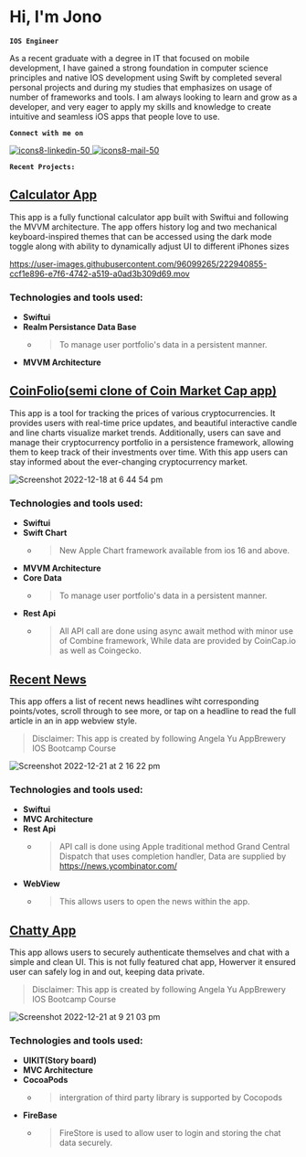 <h1>Hi, I'm Jono</h1>


**`IOS Engineer`**

As a recent graduate with a degree in IT that focused on mobile development, I have gained a strong foundation in computer science principles and native IOS development using Swift by completed several personal projects and during my studies that emphasizes on usage of number of frameworks and tools.
I am always looking to learn and grow as a developer, and very eager to apply my skills and knowledge to create intuitive and seamless iOS apps that people love to use.


**`Connect with me on`**

<a href="https://www.linkedin.com/in/jonoiosdev/">![icons8-linkedin-50](https://user-images.githubusercontent.com/96099265/208279772-46737771-ed4f-439a-89e8-a4e1b4b9637d.png)
<a href = "mailto: jonothen99@gmail.com">![icons8-mail-50](https://user-images.githubusercontent.com/96099265/208280216-67b7620b-c5a5-4412-8c7c-a317b87aa47d.png)</a>


<!--  [<img src="https://ghchart.rshah.org/Jonothen099" width="720">](#bottom)
 -->

**`Recent Projects:`**
 
## [Calculator App](https://github.com/Jonothen099/Calculator)
This app is a fully functional calculator app built with Swiftui and following the MVVM architecture. The app offers history log and two mechanical keyboard-inspired themes that can be accessed using the dark mode toggle along with ability to dynamically adjust UI to different iPhones sizes
 
https://user-images.githubusercontent.com/96099265/222940855-ccf1e896-e7f6-4742-a519-a0ad3b309d69.mov

 ### Technologies and tools used: 
 - **Swiftui**
 - **Realm Persistance Data Base** 
   - > To manage user portfolio's data in a persistent manner. 
 - **MVVM Architecture**

 
 
## [CoinFolio(semi clone of Coin Market Cap app)](https://github.com/Jonothen099/CoinFolio)
This app is a tool for tracking the prices of various cryptocurrencies. It provides users with real-time price updates, and beautiful interactive candle and line charts visualize market trends. Additionally, users can save and manage their cryptocurrency portfolio in a persistence framework, allowing them to keep track of their investments over time. With this app users can stay informed about the ever-changing cryptocurrency market. 

![Screenshot 2022-12-18 at 6 44 54 pm](https://user-images.githubusercontent.com/96099265/208287138-24a22bc4-97de-482d-801f-6d6a17fb532b.png)

### Technologies and tools used: 
 - **Swiftui**
 - **Swift Chart** 
   - > New Apple Chart framework available from ios 16 and above. 
 - **MVVM Architecture**
 - **Core Data**
     - > To manage user portfolio's data in a persistent manner. 
 - **Rest Api**
     - >All API call are done using async await method with minor use of Combine framework, While data are provided by CoinCap.io as well as Coingecko. 


## [Recent News](https://github.com/Jonothen099/RecentNews)
This app offers a list of recent news headlines wiht corresponding points/votes, scroll through to see more, or tap on a headline to read the full article in an in app webview style. 
 > Disclaimer: This app is created by following Angela Yu AppBrewery IOS Bootcamp Course
 

![Screenshot 2022-12-21 at 2 16 22 pm](https://user-images.githubusercontent.com/96099265/208812701-92fea762-d914-4676-806b-93756b1225d6.png)

### Technologies and tools used: 
 - **Swiftui**
 - **MVC Architecture**
 - **Rest Api**
     - > API call is done using Apple traditional method Grand Central Dispatch that uses completion handler, Data are supplied by https://news.ycombinator.com/
- **WebView**
     - > This allows users to open the news within the app. 


 
 ## [Chatty App](https://github.com/Jonothen099/ChattyApp)
This app allows users to securely authenticate themselves and chat with a simple and clean UI. This is not fully featured chat app, Howerver it ensured user can safely log in and out, keeping data private.
 > Disclaimer: This app is created by following Angela Yu AppBrewery IOS Bootcamp Course
 

 ![Screenshot 2022-12-21 at 9 21 03 pm](https://user-images.githubusercontent.com/96099265/208884524-1d2bcc7e-2036-4da4-ae09-5aab2994a405.png)


### Technologies and tools used: 
 - **UIKIT(Story board)**
 - **MVC Architecture**
 - **CocoaPods**
     - > intergration of third party library is supported by Cocopods 
- **FireBase**
     - > FireStore is used to allow user to login and storing the chat data securely. 
